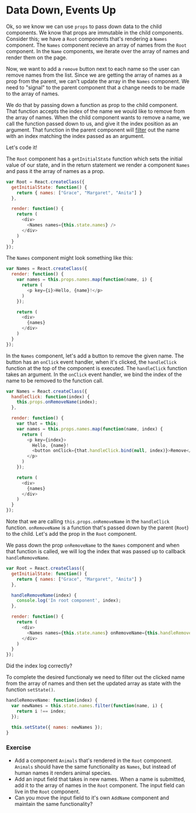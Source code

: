 # Data Down, Events Up

Ok, so we know we can use `props` to pass down data to the child components. We know that props are immutable in the child components. Consider this; we have a `Root` components that's rendering a `Names` component. The `Names` component recieve an array of names from the `Root` component. In the `Name` components, we iterate over the array of names and render them on the page.

Now, we want to add a `remove` button next to each name so the user can remove names from the list. Since we are getting the array of names as a prop from the parent, we can't update the array in the `Names` component. We need to "signal" to the parent component that a change needs to be made to the array of names.

We do that by passing down a function as prop to the child component. That function accepts the index of the name we would like to remove from the array of names. When the child component wants to remove a name, we call the function passed down to us, and give it the index position as an argument. That function in the parent component will [filter](https://developer.mozilla.org/en-US/docs/Web/JavaScript/Reference/Global_Objects/Array/filter) out the name with an index matching the index passed as an argument.

Let's code it!

The `Root` component has a `getInitialState` function which sets the initial value of our state, and in the return statement we render a component `Names` and pass it the array of names as a prop.

```js
var Root = React.createClass({
  getInitialState: function() {
    return { names: ["Grace", "Margaret", "Anita"] }
  },

  render: function() {
    return (
      <div>
        <Names names={this.state.names} />
      </div>
    )
  }
});
```

The `Names` component might look something like this:

```js
var Names = React.createClass({
  render: function() {
    var names = this.props.names.map(function(name, i) {
      return (
        <p key={i}>Hello, {name}!</p>
      )
    });

    return (
      <div>
        {names}
      </div>
    )
  }
});
```

In the `Names` component, let's add a button to remove the given name. The button has an `onClick` event handler, when it's clicked, the `handleClick` function at the top of the component is executed. The `handleClick` function takes an argument. In the `onClick` event handler, we bind the index of the name to be removed to the function call.

```js
var Names = React.createClass({
  handleClick: function(index) {
    this.props.onRemoveName(index);
  },

  render: function() {
    var that = this;
    var names = this.props.names.map(function(name, index) {
      return (
        <p key={index}>
          Hello, {name}!
          <button onClick={that.handleClick.bind(null, index)}>Remove</button>
        </p>
      )
    });

    return (
      <div>
        {names}
      </div>
    )
  }
});
```

Note that we are calling `this.props.onRemoveName` in the `handleClick` function. `onRemoveName` is a function that's passed down by the parent (`Root`) to the child. Let's add the prop in the `Root` component.

We pass down the prop `onRemoveName` to the `Names` component and when that function is called, we will log the index that was passed up to callback `handleRemoveName`.

```js
var Root = React.createClass({
  getInitialState: function() {
    return { names: ["Grace", "Margaret", "Anita"] }
  },

  handleRemoveName(index) {
    console.log('In root component', index);
  },

  render: function() {
    return (
      <div>
        <Names names={this.state.names} onRemoveName={this.handleRemoveName} />
      </div>
    )
  }
});
```

Did the index log correctly?

To complete the desired functionaly we need to filter out the clicked name from the array of names and then set the updated array as state with the function `setState()`.

```js
handleRemoveName: function(index) {
  var newNames = this.state.names.filter(function(name, i) {
    return i !== index;
  });

  this.setState({ names: newNames });
}
```

### Exercise

* Add a component `Animals` that's rendered in the `Root` component. `Animals` should have the same functionality as `Names`, but instead of human names it renders animal species.
* Add an input field that takes in new names. When a name is submitted, add it to the array of names in the `Root` component. The input field can live in the `Root` component.
* Can you move the input field to it's own `AddName` component and maintain the same functionality?
